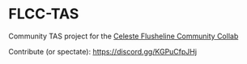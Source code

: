 # FLCC-TAS
Community TAS project for the [Celeste Flusheline Community Collab](https://gamebanana.com/mods/414315)

Contribute (or spectate): https://discord.gg/KGPuCfpJHj
